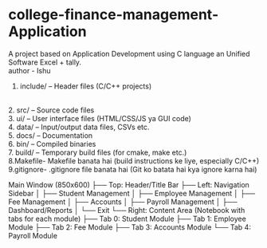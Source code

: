 # college-finance-management-Application
A project based on Application Development using C language an Unified Software Excel + tally.
<br>
author - Ishu 
<br>
1. include/ – Header files (C/C++ projects)
<br>
2. src/ – Source code files
<br>
3. ui/ – User interface files (HTML/CSS/JS ya GUI code)
<br>
4. data/ – Input/output data files, CSVs etc.
<br>
5. docs/ – Documentation
<br>
6. bin/ – Compiled binaries
<br>
7. build/ – Temporary build files (for cmake, make etc.)
<br>
8.Makefile-	Makefile banata hai (build instructions ke liye, especially C/C++)
<br>
9.gitignore- .gitignore file banata hai (Git ko batata hai kya ignore karna hai)


Main Window (850x600)
├── Top: Header/Title Bar
├── Left: Navigation Sidebar
│   ├── Student Management
│   ├── Employee Management
│   ├── Fee Management
│   ├── Accounts
│   ├── Payroll Management
│   ├── Dashboard/Reports
│   └── Exit
└── Right: Content Area (Notebook with tabs for each module)
    ├── Tab 0: Student Module
    ├── Tab 1: Employee Module
    ├── Tab 2: Fee Module
    ├── Tab 3: Accounts Module
    └── Tab 4: Payroll Module

